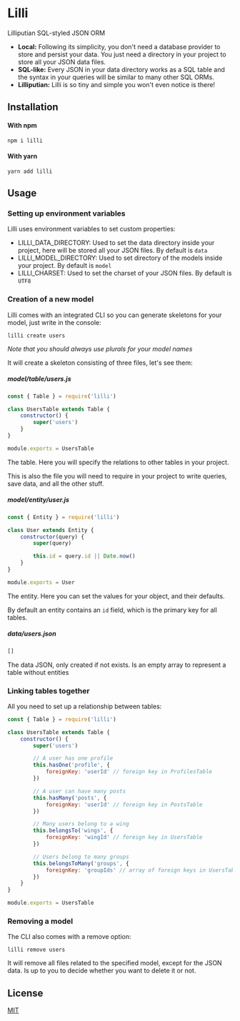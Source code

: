 # Lilli

Lilliputian SQL-styled JSON ORM

* **Local:** Following its simplicity, you don't need a database provider to store and persist your data.
You just need a directory in your project to store all your JSON data files.
* **SQL-like:** Every JSON in your data directory works as a SQL table and the syntax in your queries will be similar to many other SQL ORMs.
* **Lilliputian:** Lilli is so tiny and simple you won't even notice is there!

## Installation

#### With npm

```
npm i lilli
```

#### With yarn

```
yarn add lilli
```

## Usage

### Setting up environment variables

Lilli uses environment variables to set custom properties:

* LILLI_DATA_DIRECTORY: Used to set the data directory inside your project, here will be stored all your JSON files. By default is `data`
* LILLI_MODEL_DIRECTORY: Used to set directory of the models inside your project. By default is `model`
* LILLI_CHARSET: Used to set the charset of your JSON files. By default is `UTF8`

### Creation of a new model

Lilli comes with an integrated CLI so you can generate skeletons for your model, just write in the console:

```
lilli create users
```

_Note that you should always use plurals for your model names_

It will create a skeleton consisting of three files, let's see them:

##### model/table/users.js

```javascript
const { Table } = require('lilli')

class UsersTable extends Table {
    constructor() {
        super('users')
    }
}

module.exports = UsersTable
```

The table. Here you will specify the relations to other tables in your project.

This is also the file you will need to require in your project to write queries, save data, and all the other stuff.

##### model/entity/user.js

```javascript
const { Entity } = require('lilli')

class User extends Entity {
    constructor(query) {
        super(query)

        this.id = query.id || Date.now()
    }
}

module.exports = User
```

The entity. Here you can set the values for your object, and their defaults.

By default an entity contains an `id` field, which is the primary key for all tables.

##### data/users.json

```javascript
[]
```

The data JSON, only created if not exists. Is an empty array to represent a table without entities

### Linking tables together

All you need to set up a relationship between tables:

```javascript
const { Table } = require('lilli')

class UsersTable extends Table {
    constructor() {
        super('users')

        // A user has one profile
        this.hasOne('profile', {
            foreignKey: 'userId' // foreign key in ProfilesTable
        })

        // A user can have many posts
        this.hasMany('posts', {
            foreignKey: 'userId' // foreign key in PostsTable
        })

        // Many users belong to a wing
        this.belongsTo('wings', {
            foreignKey: 'wingId' // foreign key in UsersTable
        })

        // Users belong to many groups
        this.belongsToMany('groups', {
            foreignKey: 'groupIds' // array of foreign keys in UsersTable
        })
    }
}

module.exports = UsersTable
```

### Removing a model

The CLI also comes with a remove option:

```
lilli remove users
```

It will remove all files related to the specified model, except for the JSON data. Is up to you to decide whether you want to delete it or not.

## License

[MIT](https://github.com/aleixcam/lilli/blob/master/LICENSE)
